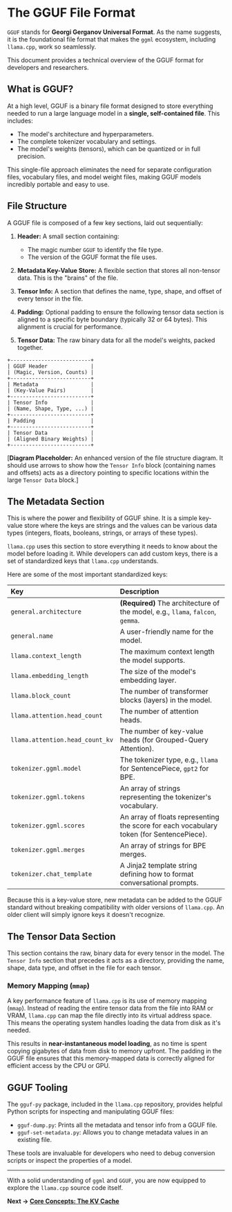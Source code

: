 
# The GGUF File Format

`GGUF` stands for **Georgi Gerganov Universal Format**. As the name suggests, it is the foundational file format that makes the `ggml` ecosystem, including `llama.cpp`, work so seamlessly.

This document provides a technical overview of the GGUF format for developers and researchers.

## What is GGUF?

At a high level, GGUF is a binary file format designed to store everything needed to run a large language model in a **single, self-contained file**. This includes:

-   The model's architecture and hyperparameters.
-   The complete tokenizer vocabulary and settings.
-   The model's weights (tensors), which can be quantized or in full precision.

This single-file approach eliminates the need for separate configuration files, vocabulary files, and model weight files, making GGUF models incredibly portable and easy to use.

## File Structure

A GGUF file is composed of a few key sections, laid out sequentially:

1.  **Header:** A small section containing:
    -   The magic number `GGUF` to identify the file type.
    -   The version of the GGUF format the file uses.

2.  **Metadata Key-Value Store:** A flexible section that stores all non-tensor data. This is the "brains" of the file.

3.  **Tensor Info:** A section that defines the name, type, shape, and offset of every tensor in the file.

4.  **Padding:** Optional padding to ensure the following tensor data section is aligned to a specific byte boundary (typically 32 or 64 bytes). This alignment is crucial for performance.

5.  **Tensor Data:** The raw binary data for all the model's weights, packed together.

```text
+--------------------------+
| GGUF Header              |
| (Magic, Version, Counts) |
+--------------------------+
| Metadata                 |
| (Key-Value Pairs)        |
+--------------------------+
| Tensor Info              |
| (Name, Shape, Type, ...) |
+--------------------------+
| Padding                  |
+--------------------------+
| Tensor Data              |
| (Aligned Binary Weights) |
+--------------------------+
```

[**Diagram Placeholder:** An enhanced version of the file structure diagram. It should use arrows to show how the `Tensor Info` block (containing names and offsets) acts as a directory pointing to specific locations within the large `Tensor Data` block.]

## The Metadata Section

This is where the power and flexibility of GGUF shine. It is a simple key-value store where the keys are strings and the values can be various data types (integers, floats, booleans, strings, or arrays of these types).

`llama.cpp` uses this section to store everything it needs to know about the model before loading it. While developers can add custom keys, there is a set of standardized keys that `llama.cpp` understands.

Here are some of the most important standardized keys:

| Key | Description |
| :--- | :--- |
| `general.architecture` | **(Required)** The architecture of the model, e.g., `llama`, `falcon`, `gemma`. |
| `general.name` | A user-friendly name for the model. |
| `llama.context_length` | The maximum context length the model supports. |
| `llama.embedding_length` | The size of the model's embedding layer. |
| `llama.block_count` | The number of transformer blocks (layers) in the model. |
| `llama.attention.head_count` | The number of attention heads. |
| `llama.attention.head_count_kv` | The number of key-value heads (for Grouped-Query Attention). |
| `tokenizer.ggml.model` | The tokenizer type, e.g., `llama` for SentencePiece, `gpt2` for BPE. |
| `tokenizer.ggml.tokens` | An array of strings representing the tokenizer's vocabulary. |
| `tokenizer.ggml.scores` | An array of floats representing the score for each vocabulary token (for SentencePiece). |
| `tokenizer.ggml.merges` | An array of strings for BPE merges. |
| `tokenizer.chat_template` | A Jinja2 template string defining how to format conversational prompts. |

Because this is a key-value store, new metadata can be added to the GGUF standard without breaking compatibility with older versions of `llama.cpp`. An older client will simply ignore keys it doesn't recognize.

## The Tensor Data Section

This section contains the raw, binary data for every tensor in the model. The `Tensor Info` section that precedes it acts as a directory, providing the name, shape, data type, and offset in the file for each tensor.

### Memory Mapping (`mmap`)

A key performance feature of `llama.cpp` is its use of memory mapping (`mmap`). Instead of reading the entire tensor data from the file into RAM or VRAM, `llama.cpp` can map the file directly into its virtual address space. This means the operating system handles loading the data from disk as it's needed.

This results in **near-instantaneous model loading**, as no time is spent copying gigabytes of data from disk to memory upfront. The padding in the GGUF file ensures that this memory-mapped data is correctly aligned for efficient access by the CPU or GPU.

## GGUF Tooling

The `gguf-py` package, included in the `llama.cpp` repository, provides helpful Python scripts for inspecting and manipulating GGUF files:

-   `gguf-dump.py`: Prints all the metadata and tensor info from a GGUF file.
-   `gguf-set-metadata.py`: Allows you to change metadata values in an existing file.

These tools are invaluable for developers who need to debug conversion scripts or inspect the properties of a model.

---

With a solid understanding of `ggml` and `GGUF`, you are now equipped to explore the `llama.cpp` source code itself.

**Next → [Core Concepts: The KV Cache](./10-kv-cache.md)**
